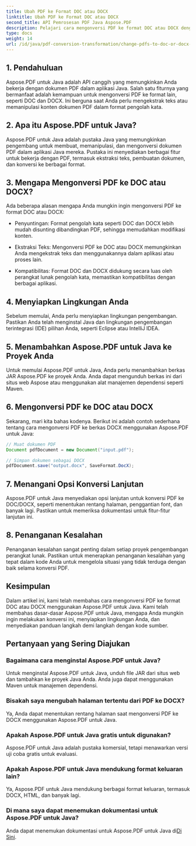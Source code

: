 ```yaml
---
title: Ubah PDF ke Format DOC atau DOCX
linktitle: Ubah PDF ke Format DOC atau DOCX
second_title: API Pemrosesan PDF Java Aspose.PDF
description: Pelajari cara mengonversi PDF ke format DOC atau DOCX dengan mudah menggunakan Aspose.PDF untuk Java. Panduan langkah demi langkah dengan kode sumber dan Tanya Jawab Umum untuk transformasi dokumen yang lancar.
type: docs
weight: 14
url: /id/java/pdf-conversion-transformation/change-pdfs-to-doc-or-docx-format/
---
```


## 1. Pendahuluan

Aspose.PDF untuk Java adalah API canggih yang memungkinkan Anda bekerja dengan dokumen PDF dalam aplikasi Java. Salah satu fiturnya yang bermanfaat adalah kemampuan untuk mengonversi PDF ke format lain, seperti DOC dan DOCX. Ini berguna saat Anda perlu mengekstrak teks atau memanipulasi konten dokumen PDF dalam format pengolah kata.

## 2. Apa itu Aspose.PDF untuk Java?

Aspose.PDF untuk Java adalah pustaka Java yang memungkinkan pengembang untuk membuat, memanipulasi, dan mengonversi dokumen PDF dalam aplikasi Java mereka. Pustaka ini menyediakan berbagai fitur untuk bekerja dengan PDF, termasuk ekstraksi teks, pembuatan dokumen, dan konversi ke berbagai format.

## 3. Mengapa Mengonversi PDF ke DOC atau DOCX?

Ada beberapa alasan mengapa Anda mungkin ingin mengonversi PDF ke format DOC atau DOCX:

- Penyuntingan: Format pengolah kata seperti DOC dan DOCX lebih mudah disunting dibandingkan PDF, sehingga memudahkan modifikasi konten.

- Ekstraksi Teks: Mengonversi PDF ke DOC atau DOCX memungkinkan Anda mengekstrak teks dan menggunakannya dalam aplikasi atau proses lain.

- Kompatibilitas: Format DOC dan DOCX didukung secara luas oleh perangkat lunak pengolah kata, memastikan kompatibilitas dengan berbagai aplikasi.

## 4. Menyiapkan Lingkungan Anda

Sebelum memulai, Anda perlu menyiapkan lingkungan pengembangan. Pastikan Anda telah menginstal Java dan lingkungan pengembangan terintegrasi (IDE) pilihan Anda, seperti Eclipse atau IntelliJ IDEA.

## 5. Menambahkan Aspose.PDF untuk Java ke Proyek Anda

Untuk memulai Aspose.PDF untuk Java, Anda perlu menambahkan berkas JAR Aspose.PDF ke proyek Anda. Anda dapat mengunduh berkas ini dari situs web Aspose atau menggunakan alat manajemen dependensi seperti Maven.

## 6. Mengonversi PDF ke DOC atau DOCX

Sekarang, mari kita bahas kodenya. Berikut ini adalah contoh sederhana tentang cara mengonversi PDF ke berkas DOCX menggunakan Aspose.PDF untuk Java:

```java
// Muat dokumen PDF
Document pdfDocument = new Document("input.pdf");

// Simpan dokumen sebagai DOCX
pdfDocument.save("output.docx", SaveFormat.DocX);
```

## 7. Menangani Opsi Konversi Lanjutan

Aspose.PDF untuk Java menyediakan opsi lanjutan untuk konversi PDF ke DOC/DOCX, seperti menentukan rentang halaman, penggantian font, dan banyak lagi. Pastikan untuk memeriksa dokumentasi untuk fitur-fitur lanjutan ini.

## 8. Penanganan Kesalahan

Penanganan kesalahan sangat penting dalam setiap proyek pengembangan perangkat lunak. Pastikan untuk menerapkan penanganan kesalahan yang tepat dalam kode Anda untuk mengelola situasi yang tidak terduga dengan baik selama konversi PDF.

## Kesimpulan

Dalam artikel ini, kami telah membahas cara mengonversi PDF ke format DOC atau DOCX menggunakan Aspose.PDF untuk Java. Kami telah membahas dasar-dasar Aspose.PDF untuk Java, mengapa Anda mungkin ingin melakukan konversi ini, menyiapkan lingkungan Anda, dan menyediakan panduan langkah demi langkah dengan kode sumber.

## Pertanyaan yang Sering Diajukan

### Bagaimana cara menginstal Aspose.PDF untuk Java?

Untuk menginstal Aspose.PDF untuk Java, unduh file JAR dari situs web dan tambahkan ke proyek Java Anda. Anda juga dapat menggunakan Maven untuk manajemen dependensi.

### Bisakah saya mengubah halaman tertentu dari PDF ke DOCX?

Ya, Anda dapat menentukan rentang halaman saat mengonversi PDF ke DOCX menggunakan Aspose.PDF untuk Java.

### Apakah Aspose.PDF untuk Java gratis untuk digunakan?

Aspose.PDF untuk Java adalah pustaka komersial, tetapi menawarkan versi uji coba gratis untuk evaluasi.

### Apakah Aspose.PDF untuk Java mendukung format keluaran lain?

Ya, Aspose.PDF untuk Java mendukung berbagai format keluaran, termasuk DOCX, HTML, dan banyak lagi.

### Di mana saya dapat menemukan dokumentasi untuk Aspose.PDF untuk Java?

 Anda dapat menemukan dokumentasi untuk Aspose.PDF untuk Java di[Di Sini](https://reference.aspose.com/pdf/java/).